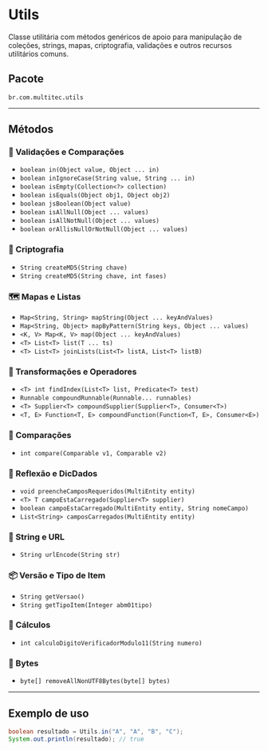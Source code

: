 
# Utils

Classe utilitária com métodos genéricos de apoio para manipulação de coleções, strings, mapas, criptografia, validações e outros recursos utilitários comuns.

## Pacote

`br.com.multitec.utils`

---

## Métodos

### 📌 Validações e Comparações

- `boolean in(Object value, Object ... in)`
- `boolean inIgnoreCase(String value, String ... in)`
- `boolean isEmpty(Collection<?> collection)`
- `boolean isEquals(Object obj1, Object obj2)`
- `boolean jsBoolean(Object value)`
- `boolean isAllNull(Object ... values)`
- `boolean isAllNotNull(Object ... values)`
- `boolean orAllisNullOrNotNull(Object ... values)`

### 🔐 Criptografia

- `String createMD5(String chave)`
- `String createMD5(String chave, int fases)`

### 🗺️ Mapas e Listas

- `Map<String, String> mapString(Object ... keyAndValues)`
- `Map<String, Object> mapByPattern(String keys, Object ... values)`
- `<K, V> Map<K, V> map(Object ... keyAndValues)`
- `<T> List<T> list(T ... ts)`
- `<T> List<T> joinLists(List<T> listA, List<T> listB)`

### 🔄 Transformações e Operadores

- `<T> int findIndex(List<T> list, Predicate<T> test)`
- `Runnable compoundRunnable(Runnable... runnables)`
- `<T> Supplier<T> compoundSupplier(Supplier<T>, Consumer<T>)`
- `<T, E> Function<T, E> compoundFunction(Function<T, E>, Consumer<E>)`

### 📏 Comparações

- `int compare(Comparable v1, Comparable v2)`

### 🔎 Reflexão e DicDados

- `void preencheCamposRequeridos(MultiEntity entity)`
- `<T> T campoEstaCarregado(Supplier<T> supplier)`
- `boolean campoEstaCarregado(MultiEntity entity, String nomeCampo)`
- `List<String> camposCarregados(MultiEntity entity)`

### 📄 String e URL

- `String urlEncode(String str)`

### 📦 Versão e Tipo de Item

- `String getVersao()`
- `String getTipoItem(Integer abm01tipo)`

### 🧮 Cálculos

- `int calculoDigitoVerificadorModulo11(String numero)`

### 📑 Bytes

- `byte[] removeAllNonUTF8Bytes(byte[] bytes)`

---

## Exemplo de uso

```java
boolean resultado = Utils.in("A", "A", "B", "C");
System.out.println(resultado); // true
```

